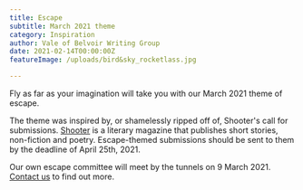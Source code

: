 ```yaml
---
title: Escape
subtitle: March 2021 theme
category: Inspiration
author: Vale of Belvoir Writing Group
date: 2021-02-14T00:00:00Z
featureImage: /uploads/bird&sky_rocketlass.jpg

---
```

Fly as far as your imagination will take you with our March 2021 theme of escape. 

The theme was inspired by, or shamelessly ripped off of, Shooter's call for submissions. [Shooter](https://shooterlitmag.com/submissions/) is a literary magazine that publishes short stories, non-fiction and poetry. Escape-themed submissions should be sent to them by the deadline of April 25th, 2021.

Our own escape committee will meet by the tunnels on 9 March 2021. [Contact us](https://belvoirwriting.co.uk/contact) to find out more.
